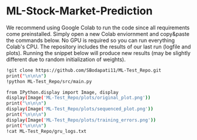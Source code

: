 # ML-Stock-Market-Prediction

We recommend using Google Colab to run the code since all requirements come preinstalled. Simply open a new Colab enviornment and copy&paste the commands below. No GPU is required so you can run everything Colab's CPU. The repository includes the results of our last run (logfile and plots). Running the snippet below will produce new results (may be slightly different due to random initialization of weights).

```bash
!git clone https://github.com/SBodapati11/ML-Test_Repo.git
print("\n\n\n")
!python ML-Test_Repo/src/main.py

from IPython.display import Image, display
display(Image('ML-Test_Repo/plots/original_plot.png'))
print("\n\n\n")
display(Image('ML-Test_Repo/plots/sequenced_plot.png'))
print("\n\n\n")
display(Image('ML-Test_Repo/plots/training_errors.png'))
print("\n\n\n")
!cat ML-Test_Repo/gru_logs.txt
```